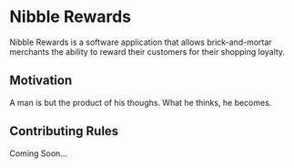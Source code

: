 # Nibble Rewards

Nibble Rewards is a software application that allows brick-and-mortar merchants the ability to reward their customers for their shopping loyalty.

## Motivation

A man is but the product of his thoughs. What he thinks, he becomes.

## Contributing Rules

Coming Soon...
